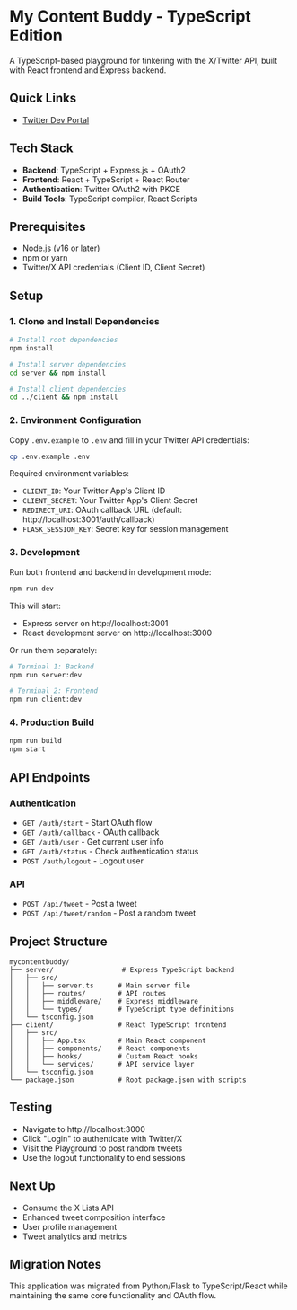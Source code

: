 # My Content Buddy - TypeScript Edition

A TypeScript-based playground for tinkering with the X/Twitter API, built with React frontend and Express backend.

## Quick Links
- [Twitter Dev Portal](https://developer.twitter.com/en/portal/dashboard)

## Tech Stack
- **Backend**: TypeScript + Express.js + OAuth2
- **Frontend**: React + TypeScript + React Router
- **Authentication**: Twitter OAuth2 with PKCE
- **Build Tools**: TypeScript compiler, React Scripts

## Prerequisites
- Node.js (v16 or later)
- npm or yarn
- Twitter/X API credentials (Client ID, Client Secret)

## Setup

### 1. Clone and Install Dependencies
```bash
# Install root dependencies
npm install

# Install server dependencies
cd server && npm install

# Install client dependencies
cd ../client && npm install
```

### 2. Environment Configuration
Copy `.env.example` to `.env` and fill in your Twitter API credentials:
```bash
cp .env.example .env
```

Required environment variables:
- `CLIENT_ID`: Your Twitter App's Client ID
- `CLIENT_SECRET`: Your Twitter App's Client Secret
- `REDIRECT_URI`: OAuth callback URL (default: http://localhost:3001/auth/callback)
- `FLASK_SESSION_KEY`: Secret key for session management

### 3. Development
Run both frontend and backend in development mode:
```bash
npm run dev
```

This will start:
- Express server on http://localhost:3001
- React development server on http://localhost:3000

Or run them separately:
```bash
# Terminal 1: Backend
npm run server:dev

# Terminal 2: Frontend  
npm run client:dev
```

### 4. Production Build
```bash
npm run build
npm start
```

## API Endpoints

### Authentication
- `GET /auth/start` - Start OAuth flow
- `GET /auth/callback` - OAuth callback
- `GET /auth/user` - Get current user info
- `GET /auth/status` - Check authentication status
- `POST /auth/logout` - Logout user

### API
- `POST /api/tweet` - Post a tweet
- `POST /api/tweet/random` - Post a random tweet

## Project Structure
```
mycontentbuddy/
├── server/                 # Express TypeScript backend
│   ├── src/
│   │   ├── server.ts      # Main server file
│   │   ├── routes/        # API routes
│   │   ├── middleware/    # Express middleware
│   │   └── types/         # TypeScript type definitions
│   └── tsconfig.json
├── client/                # React TypeScript frontend
│   ├── src/
│   │   ├── App.tsx        # Main React component
│   │   ├── components/    # React components
│   │   ├── hooks/         # Custom React hooks
│   │   └── services/      # API service layer
│   └── tsconfig.json
└── package.json           # Root package.json with scripts
```

## Testing
- Navigate to http://localhost:3000
- Click "Login" to authenticate with Twitter/X
- Visit the Playground to post random tweets
- Use the logout functionality to end sessions

## Next Up
- Consume the X Lists API
- Enhanced tweet composition interface
- User profile management
- Tweet analytics and metrics

## Migration Notes
This application was migrated from Python/Flask to TypeScript/React while maintaining the same core functionality and OAuth flow.